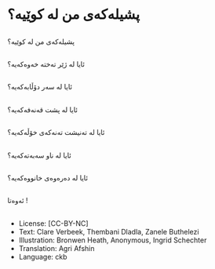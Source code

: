 # پشیلەكەی من لە كوێیە؟

##
پشیلەكەی من لە كوێیە؟

##
ئایا لە ژێر تەختە خەوەكەیە؟

##
ئایا لە سەر دۆڵابەكەیە؟

##
ئایا لە پشت قەنەفەكەیە؟

##
ئایا لە تەنیشت تەنەكەی خۆڵەكەیە؟

##
ئایا لە ناو سەبەتەكەیە؟

##
ئایا لە دەرەوەی خانووەكەیە؟

##
ئەوەتا !

##
* License: [CC-BY-NC]
* Text: Clare Verbeek, Thembani Dladla, Zanele Buthelezi
* Illustration: Bronwen Heath, Anonymous, Ingrid Schechter
* Translation: Agri Afshin
* Language: ckb
